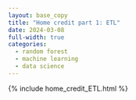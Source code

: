 ```yaml
---
layout: base_copy
title: "Home credit part 1: ETL"
date: 2024-03-08
full-width: true
categories: 
  - random forest
  - machine learning
  - data science
---
```


{% include home_credit_ETL.html %}

